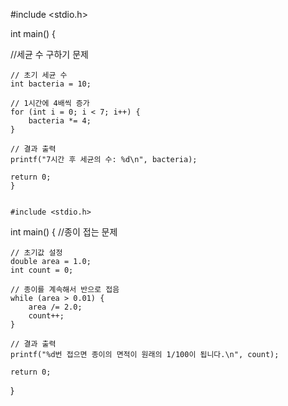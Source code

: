 #include <stdio.h>


int main()
{

//세균 수 구하기 문제

    // 초기 세균 수
    int bacteria = 10;

    // 1시간에 4배씩 증가
    for (int i = 0; i < 7; i++) {
        bacteria *= 4;
    }

    // 결과 출력
    printf("7시간 후 세균의 수: %d\n", bacteria);

    return 0;
    }
    
    
    #include <stdio.h>
    

int main()
{
//종이 접는 문제

    // 초기값 설정
    double area = 1.0;
    int count = 0;

    // 종이를 계속해서 반으로 접음
    while (area > 0.01) {
        area /= 2.0;
        count++;
    }

    // 결과 출력
    printf("%d번 접으면 종이의 면적이 원래의 1/100이 됩니다.\n", count);

    return 0;
}
